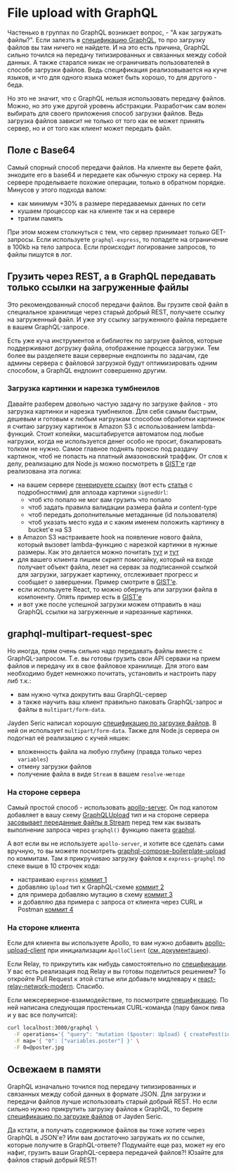 # File upload with GraphQL

Частенько в группах по GraphQL возникает вопрос, - "А как загружать файлы?".
Если залезть в [спецификацию GraphQL](http://facebook.github.io/graphql/draft/), то про загрузку файлов вы там ничего не найдете. И на это есть причина, GraphQL сильно точился на передачу типизированных и связанных между собой данных. А также старался никак не ограничивать пользователей в способе загрузки файлов. Ведь спецификация реализовывается на куче языков, и что для одного языка может быть хорошо, то для другого - беда.

Но это не значит, что с GraphQL нельзя использовать передачу файлов. Можно, но это уже другой уровень абстракции. Разработчик сам волен выбирать для своего приложения способ загрузки файлов. Ведь загрузка файлов зависит не только от того как ее может принять сервер, но и от того как клиент может передать файл.

## Поле с Base64

Самый спорный способ передачи файлов. На клиенте вы берете файл, энкодите его в base64 и передаете как обычную строку на сервер. На сервере проделываете похожие операции, только в обратном порядке. Минусов у этого подхода валом:

- как минимум +30% в размере передаваемых данных по сети
- кушаем процессор как на клиенте так и на сервере
- тратим память

При этом можем столкнуться с тем, что сервер принимает только GET-запросы. Если используете `graphql-express`, то попадете на ограничение в 100kb на тело запроса. Если происходит логирование запросов, то файлы пишутся в лог.

## Грузить через REST, а в GraphQL передавать только ссылки на загруженные файлы

Это рекомендованный способ передачи файлов. Вы грузите свой файл в специальное хранилище через старый добрый REST, получаете ссылку на загруженный файл. И уже эту ссылку загруженного файла передаете в вашем GraphQL-запросе.

Есть уже куча инструментов и библиотек по загрузке файлов, которые поддерживают догрузку файла, отображение процесса загрузки. Тем более вы разделяете ваши серверные ендпоинты по задачам, где админы сервера с файловой загрузкой будут оптимизировать одним способом, а GraphQL ендпоинт совершенно другим.

### Загрузка картинки и нарезка тумбнеилов

Давайте разберем довольно частую задачу по загрузке файлов - это загрузка картинки и нарезка тумбнеилов. Для себя самым быстрым, дешевым и готовым к любым нагрузкам способом обработки картинок я считаю загрузку картинок в Amazon S3 c использованием lambda-функций. Стоит копейки, масштабируется автоматом под любые нагрузки, когда не используется денег особо не просит, бэкапировать толком не нужно. Самое главное поднять проксю под раздачу картинок, чтоб не попасть на платный амазоновский траффик. От слов к делу, реализацию для Node.js можно посмотреть в [GIST'e](https://gist.github.com/nodkz/6b4aa7678ec1ab2c1aa8e46a61630d9e#gistcomment-2554150) где реализована эта логика:

- на вашем сервере [генерируете ссылку](https://gist.github.com/nodkz/6b4aa7678ec1ab2c1aa8e46a61630d9e#file-1-server-generate-sign-url-js) (вот есть [статья](https://medium.com/@aakashbanerjee/upload-files-to-amazon-s3-from-the-browser-using-pre-signed-urls-4602a9a90eb5) с подробностями) для аплоада картинки `signedUrl`:
  - чтоб кто попало не мог вам грузить что попало
  - чтоб задать правила валидации размера файла и content-type
  - чтоб передать дополнительные метаданные (id пользователя)
  - чтоб указать место куда и с каким именем положить картинку в bucket'е на S3
- в Amazon S3 настраиваете hook на появление нового файла, который вызовет lambda-функцию с нарезкой картинки в нужные размеры. Как это делается можно почитать [тут](https://aws.amazon.com/ru/blogs/networking-and-content-delivery/resizing-images-with-amazon-cloudfront-lambdaedge-aws-cdn-blog/) и [тут](https://read.acloud.guru/serverless-image-optimization-and-delivery-510b6c311fe5)
- для вашего клиента пишем скрипт помогайку, который на входе получает объект файла, лезет на сервак за подписанной ссылкой для загрузки, загружает картинку, отслеживает прогресс и сообщает о завершении. Пример смотрите в [GIST'е](https://gist.github.com/nodkz/6b4aa7678ec1ab2c1aa8e46a61630d9e#file-3-client-s3uploadapi-js).
- если используете React, то можно обернуть апи загрузки файла в компоненту. Опять пример есть в [GIST'е](https://gist.github.com/nodkz/6b4aa7678ec1ab2c1aa8e46a61630d9e#file-4-client-react-photoupload-js)
- и вот уже после успешной загрузки можем отправить в наш GraphQL ссылки на загруженные и нарезанные картинки.

## graphql-multipart-request-spec

Но иногда, прям очень сильно надо передавать файлы вместе с GraphQL-запросом. Т.е. вы готовы грузить свои API серваки на прием файлов и передачу их в свое файловое хранилище. Для этого вам необходимо будет немножко почитать, установить и настроить пару либ т.к.:

- вам нужно чутка докрутить ваш GraphQL-сервер
- а также научить ваш клиент правильно паковать GraphQL-запрос и файлы в `multipart/form-data`.

Jayden Seric написал хорошую [спецификацию по загрузке файлов](https://github.com/jaydenseric/graphql-multipart-request-spec). В ней он использует `multipart/form-data`. Также для Node.js сервера он подогнал её реализацию с кучей няшек:

- вложенность файла на любую глубину (правда только через `variables`)
- отмену загрузки файлов
- получение файла в виде `Stream` в вашем `resolve-методе`

### На стороне сервера

Самый простой способ - использовать [apollo-server](https://www.apollographql.com/docs/guides/file-uploads.html). Он под капотом добавляет в вашу схему [GraphQLUpload](https://github.com/apollographql/apollo-upload-server/blob/master/src/GraphQLUpload.mjs) тип и на стороне сервера [засовывает переданные файлы в Stream](https://github.com/apollographql/apollo-upload-server/blob/master/src/processRequest.mjs) перед тем как вызвать выполнение запроса через `graphql()` функцию пакета [graphql](https://github.com/graphql/graphql-js/blob/d7594f3f608df9701463fd903681483d871f7cc9/src/graphql.js#L76).  

А вот если вы не используете `apollo-server`, и хотите все сделать сами вручную, то вы можете посмотреть [graphql-compose-boilerplate-upload](https://github.com/graphql-compose/graphql-compose-boilerplate-upload/commits/master) по коммитам. Там я прикручиваю загрузку файлов к `express-graphql` по спеке выше в 10 строчек кода:

- настраиваю `express` [коммит 1](https://github.com/graphql-compose/graphql-compose-boilerplate-upload/commit/c0a0de5b47cb2f0bda35f2db195983a6b038f230)
- добавляю `Upload` тип к GraphQL-схеме [коммит 2](https://github.com/graphql-compose/graphql-compose-boilerplate-upload/commit/692aaf5714397f5fcbc77b979cce7d3e35200af0)
- для примера добавляю мутацию в схему [коммит 3](https://github.com/graphql-compose/graphql-compose-boilerplate-upload/commit/aa4904eac6e47bbb1f14a5e70feeaa27edf2058f)
- и добавляю два примера с запроса от клиента через CURL и Postman [коммит 4](https://github.com/graphql-compose/graphql-compose-boilerplate-upload/commit/6648e6e7629bb05ebc1d942dbbb94ead74431c91)

### На стороне клиента

Если для клиента вы используете Apollo, то вам нужно добавить [apollo-upload-client](https://github.com/jaydenseric/apollo-upload-client) при инициализации `ApolloClient` ([см. документацию](https://www.apollographql.com/docs/guides/file-uploads.html#Client-setup)).

Если Relay, то прикрутить как нибудь самостоятельно по [спецификации](https://github.com/jaydenseric/graphql-multipart-request-spec). У вас есть реализация под Relay и вы готовы поделиться решением? То откройте Pull Request к этой статье или добавьте мидлевару к [react-relay-network-modern](https://github.com/relay-tools/react-relay-network-modern/issues/41). Спасибо.

Если межсерверное-взаимодействие, то посмотрите [спецификацию](https://github.com/jaydenseric/graphql-multipart-request-spec). По ней написана следующая простенькая CURL-команда (пару банок пива и у вас все получится):

```bash
curl localhost:3000/graphql \
  -F operations='{ "query": "mutation ($poster: Upload) { createPost(id: 5, poster: $poster) { id } }", "variables": { "poster": null } }' \
  -F map='{ "0": ["variables.poster"] }' \
  -F 0=@poster.jpg
```

## Освежаем в памяти

GraphQL изначально точился под передачу типизированных и связанных между собой данных в формате JSON. Для загрузки и передачи файлов лучше использовать старый добрый REST. Но если сильно нужно прикрутить загрузку файлов к GraphQL, то берите [спецификацию по загрузке файлов](https://github.com/jaydenseric/graphql-multipart-request-spec) от Jayden Seric.

Да кстати, а получать содержимое файлов вы тоже хотите через GraphQL в JSON'е? Или вам достаточно загружать их по ссылке, которые получите в GraphQL-ответе? Подумайте еще раз, может ну его нафиг, грузить ваши GraphQL-сервера передачей файлов?! Юзайте для файлов старый добрый REST!
